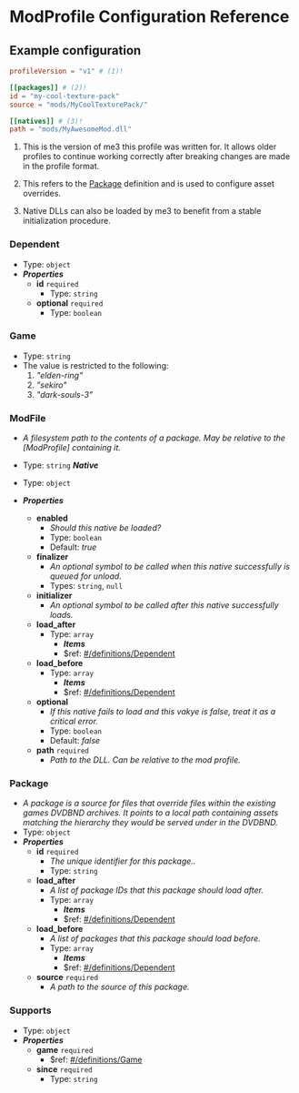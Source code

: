 # ModProfile Configuration Reference

## Example configuration

``` toml
profileVersion = "v1" # (1)!

[[packages]] # (2)!
id = "my-cool-texture-pack" 
source = "mods/MyCoolTexturePack/" 

[[natives]] # (3)!
path = "mods/MyAwesomeMod.dll"
```

1.  This is the version of me3 this profile was written for. It allows older profiles to continue working correctly after breaking changes are made in the profile format.

2. This refers to the [Package](./configuration-reference.md#dependent) definition and is used to configure asset overrides.

3. Native DLLs can also be loaded by me3 to benefit from a stable initialization procedure.

### Dependent

 - Type: `object`
 - ***Properties***
	 - <b id="definitionsdependent-for-stringpropertiesid">id</b> `required`
		 - Type: `string`
	 - <b id="definitionsdependent-for-stringpropertiesoptional">optional</b> `required`
		 - Type: `boolean`

### Game

 - Type: `string`
 - The value is restricted to the following: 
	 1. *"elden-ring"*
	 2. *"sekiro"*
	 3. *"dark-souls-3"*

### ModFile

 - *A filesystem path to the contents of a package. May be relative to the [ModProfile] containing it.*
 - Type: `string`
***Native***

 - Type: `object`
 - ***Properties***
	 - <b id="definitionsnativepropertiesenabled">enabled</b>
		 - *Should this native be loaded?*
		 - Type: `boolean`
		 - Default: *true*
	 - <b id="definitionsnativepropertiesfinalizer">finalizer</b>
		 - *An optional symbol to be called when this native successfully is queued for unload.*
		 - Types: `string`, `null`
	 - <b id="definitionsnativepropertiesinitializer">initializer</b>
		 - *An optional symbol to be called after this native successfully loads.*
	 - <b id="definitionsnativepropertiesload-after">load_after</b>
		 - Type: `array`
			 - ***Items***
			 - &#36;ref: [#/definitions/Dependent](./configuration-reference.md#dependent)
	 - <b id="definitionsnativepropertiesload-before">load_before</b>
		 - Type: `array`
			 - ***Items***
			 - &#36;ref: [#/definitions/Dependent](./configuration-reference.md#dependent)
	 - <b id="definitionsnativepropertiesoptional">optional</b>
		 - *If this native fails to load and this vakye is false, treat it as a critical error.*
		 - Type: `boolean`
		 - Default: *false*
	 - <b id="definitionsnativepropertiespath">path</b> `required`
		 - *Path to the DLL. Can be relative to the mod profile.*

### Package

 - *A package is a source for files that override files within the existing games DVDBND archives. It points to a local path containing assets matching the hierarchy they would be served under in the DVDBND.*
 - Type: `object`
 - ***Properties***
	 - <b id="definitionspackagepropertiesid">id</b> `required`
		 - *The unique identifier for this package..*
		 - Type: `string`
	 - <b id="definitionspackagepropertiesload-after">load_after</b>
		 - *A list of package IDs that this package should load after.*
		 - Type: `array`
			 - ***Items***
			 - &#36;ref: [#/definitions/Dependent](./configuration-reference.md#dependent)
	 - <b id="definitionspackagepropertiesload-before">load_before</b>
		 - *A list of packages that this package should load before.*
		 - Type: `array`
			 - ***Items***
			 - &#36;ref: [#/definitions/Dependent](./configuration-reference.md#dependent)
	 - <b id="definitionspackagepropertiessource">source</b> `required`
		 - *A path to the source of this package.*

### Supports

 - Type: `object`
 - ***Properties***
	 - <b id="definitionssupportspropertiesgame">game</b> `required`
		 - &#36;ref: [#/definitions/Game](./configuration-reference.md#game)
	 - <b id="definitionssupportspropertiessince">since</b> `required`
		 - Type: `string`
